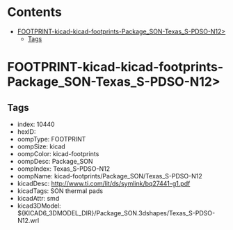 



Contents
========

* [FOOTPRINT-kicad-kicad-footprints-Package_SON-Texas_S-PDSO-N12>](#footprint-kicad-kicad-footprints-package_son-texas_s-pdso-n12)
	* [Tags](#tags)

# FOOTPRINT-kicad-kicad-footprints-Package_SON-Texas_S-PDSO-N12>

## Tags

- index: 10440
- hexID: 
- oompType: FOOTPRINT
- oompSize: kicad
- oompColor: kicad-footprints
- oompDesc: Package_SON
- oompIndex: Texas_S-PDSO-N12
- oompName: kicad-footprints/Package_SON/Texas_S-PDSO-N12
- kicadDesc: http://www.ti.com/lit/ds/symlink/bq27441-g1.pdf
- kicadTags: SON thermal pads
- kicadAttr: smd
- kicad3DModel: ${KICAD6_3DMODEL_DIR}/Package_SON.3dshapes/Texas_S-PDSO-N12.wrl
